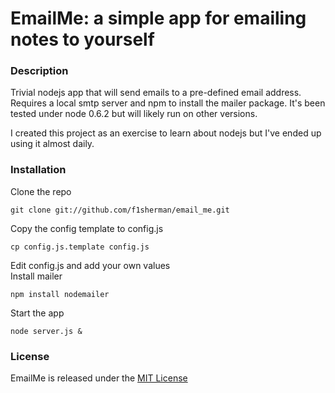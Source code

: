 # EmailMe: a simple app for emailing notes to yourself

### Description

Trivial nodejs app that will send emails to a pre-defined email address.  Requires a local smtp server and npm to install the mailer package.  It's been tested under node 0.6.2 but will likely run on other versions.

I created this project as an exercise to learn about nodejs but I've ended up using it almost daily.

### Installation

Clone the repo 
  
    git clone git://github.com/f1sherman/email_me.git

Copy the config template to config.js 
  
    cp config.js.template config.js

Edit config.js and add your own values  
Install mailer 
  
    npm install nodemailer

Start the app 

    node server.js &

### License

EmailMe is released under the [MIT License](http://www.opensource.org/licenses/MIT)
